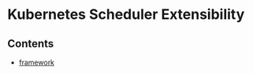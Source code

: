 Kubernetes Scheduler Extensibility
==================================

## Contents

* [framework](scheduler_framework.md)